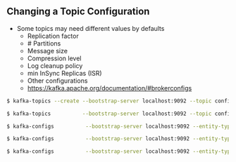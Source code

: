 
## Changing a Topic Configuration
* Some topics may need different values by defaults
  * Replication factor
  * \# Partitions
  * Message size
  * Compression level
  * Log cleanup policy
  * min InSync Replicas (ISR)
  * Other configurations
  * https://kafka.apache.org/documentation/#brokerconfigs

```bash
$ kafka-topics --create --bootstrap-server localhost:9092 --topic configured-topic --replication-factor 1 --partitions 3

$ kafka-topics          --bootstrap-server localhost:9092 --topic configured-topic --describe

$ kafka-configs          --bootstrap-server localhost:9092 --entity-type topics --entity-name configured-topic --describe

$ kafka-configs          --bootstrap-server localhost:9092 --entity-type topics --entity-name configured-topic --alter --add-config min.insync.replicas=2

$ kafka-configs          --bootstrap-server localhost:9092 --entity-type topics --entity-name configured-topic --alter --delete-config min.insync.replicas
```
